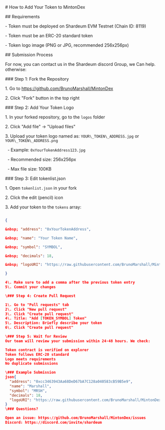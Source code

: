 \# How to Add Your Token to MintonDex



\## Requirements

\- Token must be deployed on Shardeum EVM Testnet (Chain ID: 8119)

\- Token must be an ERC-20 standard token

\- Token logo image (PNG or JPG, recommended 256x256px)



\## Submission Process

For now, you can contact us in the Shardeum discord Group, we Can help.
otherwise:



\### Step 1: Fork the Repository

1\. Go to https://github.com/BrunoMarshall/MintonDex

2\. Click "Fork" button in the top right



\### Step 2: Add Your Token Logo

1\. In your forked repository, go to the `logos` folder

2\. Click "Add file" → "Upload files"

3\. Upload your token logo named as: `YOUR\_TOKEN\_ADDRESS.jpg` or `YOUR\_TOKEN\_ADDRESS.png`

&nbsp;  - Example: `0xYourTokenAddress123.jpg`

&nbsp;  - Recommended size: 256x256px

&nbsp;  - Max file size: 100KB



\### Step 3: Edit tokenlist.json

1\. Open `tokenlist.json` in your fork

2\. Click the edit (pencil) icon

3\. Add your token to the `tokens` array:

```json

{

&nbsp; "address": "0xYourTokenAddress",

&nbsp; "name": "Your Token Name",

&nbsp; "symbol": "SYMBOL",

&nbsp; "decimals": 18,

&nbsp; "logoURI": "https://raw.githubusercontent.com/BrunoMarshall/MintonDex/main/logos/0xYourTokenAddress.jpg"

}

4\. Make sure to add a comma after the previous token entry
5\. Commit your changes

\### Step 4: Create Pull Request

1\. Go to "Pull requests" tab
2\. Click "New pull request"
3\. Click "Create pull request"
4\. Title: "Add [TOKEN_SYMBOL] Token"
5\. Description: Briefly describe your token
6\. Click "Create pull request"

\### Step 5: Wait for Review
Our team will review your submission within 24-48 hours. We check:

Token contract is verified on explorer
Token follows ERC-20 standard
Logo meets requirements
No duplicate submissions

\### Example Submission
json{
  "address": "0xcc3463943Aa68DeD67bA7C128a040583cB59B5e9",
  "name": "Marshall",
  "symbol": "MRSH",
  "decimals": 18,
  "logoURI": "https://raw.githubusercontent.com/BrunoMarshall/MintonDex/main/logos/0xcc3463943Aa68DeD67bA7C128a040583cB59B5e9.jpg"
}
\### Questions?

Open an issue: https://github.com/BrunoMarshall/MintonDex/issues
Discord: https://discord.com/invite/shardeum

